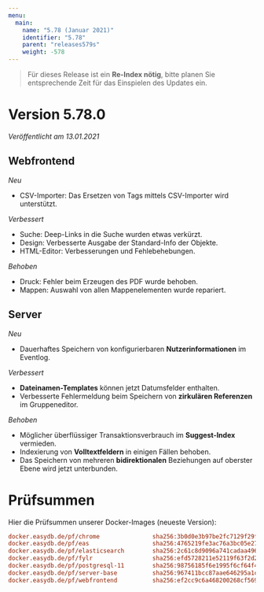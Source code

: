 ```yaml
---
menu:
  main:
    name: "5.78 (Januar 2021)"
    identifier: "5.78"
    parent: "releases579s"
    weight: -578
---
```


> Für dieses Release ist ein **Re-Index nötig**, bitte planen Sie entsprechende Zeit für das Einspielen des Updates ein. 

# Version 5.78.0

*Veröffentlicht am 13.01.2021*

## Webfrontend

*Neu*

* CSV-Importer: Das Ersetzen von Tags mittels CSV-Importer wird unterstützt.

*Verbessert*

* Suche: Deep-Links in die Suche wurden etwas verkürzt.
* Design: Verbesserte Ausgabe der Standard-Info der Objekte.
* HTML-Editor: Verbesserungen und Fehlebehebungen.

*Behoben*

* Druck: Fehler beim Erzeugen des PDF wurde behoben.
* Mappen: Auswahl von allen Mappenelementen wurde repariert.

## Server

*Neu*

* Dauerhaftes Speichern von konfigurierbaren **Nutzerinformationen** im Eventlog.

*Verbessert*

* **Dateinamen-Templates** können jetzt Datumsfelder enthalten.
* Verbesserte Fehlermeldung beim Speichern von **zirkulären Referenzen** im Gruppeneditor.

*Behoben*

* Möglicher überflüssiger Transaktionsverbrauch im **Suggest-Index** vermieden.
* Indexierung von **Volltextfeldern** in einigen Fällen behoben.
* Das Speichern von mehreren **bidirektionalen** Beziehungen auf oberster Ebene wird jetzt unterbunden.

# Prüfsummen

Hier die Prüfsummen unserer Docker-Images (neueste Version):

```ini
docker.easydb.de/pf/chrome               sha256:3b0d0e3b97be2fc7129f29f56434608f6fcb3a213b2f7cfe042eccd6adbe6d0b
docker.easydb.de/pf/eas                  sha256:4765219fe3ac76a3bc05e27b28bbfab864e7db4bd2daaacd4c097397ea077bd7
docker.easydb.de/pf/elasticsearch        sha256:2c61c8d9096a741cadaa496861ae13bdc4ce808995710a2849c29e25160350c3
docker.easydb.de/pf/fylr                 sha256:efd5728211e52119f63f2d24e41abaa62692a310aa59857c801b1ad3e8db7a58
docker.easydb.de/pf/postgresql-11        sha256:98756185f6e1995f6cf64f46d1190968f771311967187dd5bf5c433157517290
docker.easydb.de/pf/server-base          sha256:967411bcc87aae646295a1c8b9dbe7152182232af8598676ef80c1addaf60ed0
docker.easydb.de/pf/webfrontend          sha256:ef2cc9c6a468200268cf569c5f010fe560a1b9efb9dee4cd39ea5425d5bacf95
```

